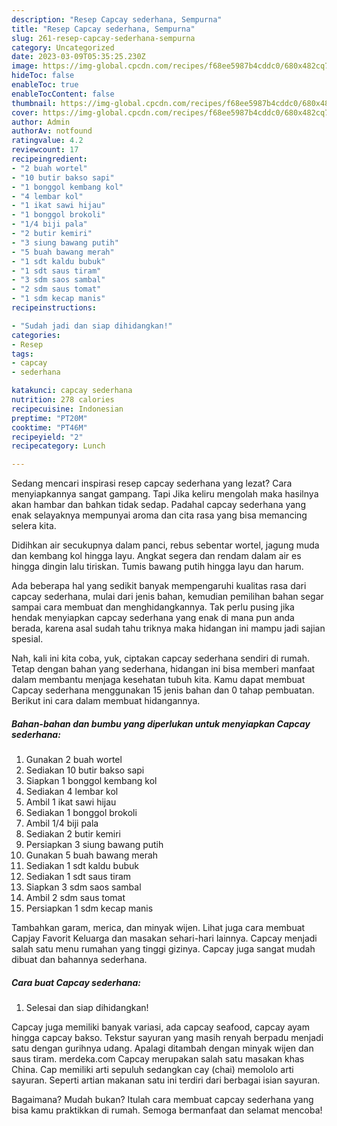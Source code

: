 ```yaml
---
description: "Resep Capcay sederhana, Sempurna"
title: "Resep Capcay sederhana, Sempurna"
slug: 261-resep-capcay-sederhana-sempurna
category: Uncategorized
date: 2023-03-09T05:35:25.230Z
image: https://img-global.cpcdn.com/recipes/f68ee5987b4cddc0/680x482cq70/capcay-sederhana-foto-resep-utama.jpg
hideToc: false
enableToc: true
enableTocContent: false
thumbnail: https://img-global.cpcdn.com/recipes/f68ee5987b4cddc0/680x482cq70/capcay-sederhana-foto-resep-utama.jpg
cover: https://img-global.cpcdn.com/recipes/f68ee5987b4cddc0/680x482cq70/capcay-sederhana-foto-resep-utama.jpg
author: Admin
authorAv: notfound
ratingvalue: 4.2
reviewcount: 17
recipeingredient:
- "2 buah wortel"
- "10 butir bakso sapi"
- "1 bonggol kembang kol"
- "4 lembar kol"
- "1 ikat sawi hijau"
- "1 bonggol brokoli"
- "1/4 biji pala"
- "2 butir kemiri"
- "3 siung bawang putih"
- "5 buah bawang merah"
- "1 sdt kaldu bubuk"
- "1 sdt saus tiram"
- "3 sdm saos sambal"
- "2 sdm saus tomat"
- "1 sdm kecap manis"
recipeinstructions:

- "Sudah jadi dan siap dihidangkan!"
categories:
- Resep
tags:
- capcay
- sederhana

katakunci: capcay sederhana 
nutrition: 278 calories
recipecuisine: Indonesian
preptime: "PT20M"
cooktime: "PT46M"
recipeyield: "2"
recipecategory: Lunch

---
```



Sedang mencari inspirasi resep capcay sederhana yang lezat? Cara menyiapkannya sangat gampang. Tapi Jika keliru mengolah maka hasilnya akan hambar dan bahkan tidak sedap. Padahal capcay sederhana yang enak selayaknya mempunyai aroma dan cita rasa yang bisa memancing selera kita.


Didihkan air secukupnya dalam panci, rebus sebentar wortel, jagung muda dan kembang kol hingga layu. Angkat segera dan rendam dalam air es hingga dingin lalu tiriskan. Tumis bawang putih hingga layu dan harum.

Ada beberapa hal yang sedikit banyak mempengaruhi kualitas rasa dari capcay sederhana, mulai dari jenis bahan, kemudian pemilihan bahan segar sampai cara membuat dan menghidangkannya. Tak perlu pusing jika hendak menyiapkan capcay sederhana yang enak di mana pun anda berada, karena asal sudah tahu triknya maka hidangan ini mampu jadi sajian spesial.


Nah, kali ini kita coba, yuk, ciptakan capcay sederhana sendiri di rumah. Tetap dengan bahan yang sederhana, hidangan ini bisa memberi manfaat dalam membantu menjaga kesehatan tubuh kita. Kamu dapat membuat Capcay sederhana menggunakan 15 jenis bahan dan 0 tahap pembuatan. Berikut ini cara dalam membuat hidangannya.

<!--inarticleads1-->

##### Bahan-bahan dan bumbu yang diperlukan untuk menyiapkan Capcay sederhana:

1. Gunakan 2 buah wortel
1. Sediakan 10 butir bakso sapi
1. Siapkan 1 bonggol kembang kol
1. Sediakan 4 lembar kol
1. Ambil 1 ikat sawi hijau
1. Sediakan 1 bonggol brokoli
1. Ambil 1/4 biji pala
1. Sediakan 2 butir kemiri
1. Persiapkan 3 siung bawang putih
1. Gunakan 5 buah bawang merah
1. Sediakan 1 sdt kaldu bubuk
1. Sediakan 1 sdt saus tiram
1. Siapkan 3 sdm saos sambal
1. Ambil 2 sdm saus tomat
1. Persiapkan 1 sdm kecap manis


Tambahkan garam, merica, dan minyak wijen. Lihat juga cara membuat Capjay Favorit Keluarga dan masakan sehari-hari lainnya. Capcay menjadi salah satu menu rumahan yang tinggi gizinya. Capcay juga sangat mudah dibuat dan bahannya sederhana. 

<!--inarticleads2-->

##### Cara buat Capcay sederhana:


1. Selesai dan siap dihidangkan!

Capcay juga memiliki banyak variasi, ada capcay seafood, capcay ayam hingga capcay bakso. Tekstur sayuran yang masih renyah berpadu menjadi satu dengan gurihnya udang. Apalagi ditambah dengan minyak wijen dan saus tiram. merdeka.com Capcay merupakan salah satu masakan khas China. Cap memiliki arti sepuluh sedangkan cay (chai) memololo arti sayuran. Seperti artian makanan satu ini terdiri dari berbagai isian sayuran. 

Bagaimana? Mudah bukan? Itulah cara membuat capcay sederhana yang bisa kamu praktikkan di rumah. Semoga bermanfaat dan selamat mencoba!
